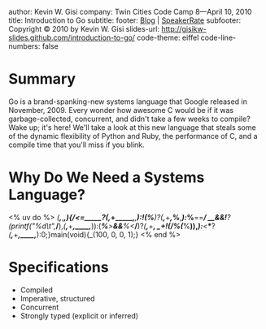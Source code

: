 author: Kevin W. Gisi
company: Twin Cities Code Camp 8&mdash;April 10, 2010
title: Introduction to Go
subtitle:
footer: <a href='http://www.kevingisi.com'>Blog</a> | <a href='http://speakerrate.com/talks/2116-introduction-to-go'>SpeakerRate</a>
subfooter: Copyright &copy; 2010 by Kevin W. Gisi
slides-url: http://gisikw-slides.github.com/introduction-to-go/
code-theme: eiffel
code-line-numbers: false

# Summary

Go is a brand-spanking-new systems language that Google released in November, 2009. Every wonder how awesome C would be if it was garbage-collected, concurrent, and didn't take a few weeks to compile? Wake up; it's here! We'll take a look at this new language that steals some of the dynamic flexibility of Python and Ruby, the performance of C, and a compile time that you'll miss if you blink.

# Why Do We Need a Systems Language?
<% uv do %>
_(__,___,____,_____){___/__<=_____?_(__,___+_____,____,_____):!(___%__)?_(__,___+_____,___%__,_____):___%__==___/
__&&!____?(printf("%d\t",___/__),_(__,___+_____,____,_____)):(___%__>_____&&___%__<___/__)?_(__,___+_____,
____+!(___/__%(___%__)),_____):___<__*__?_(__,___+_____,____,_____):0;}main(void){_(100, 0, 0, 1);}
<% end %>

# Specifications

- Compiled
- Imperative, structured
- Concurrent
- Strongly typed (explicit or inferred)
